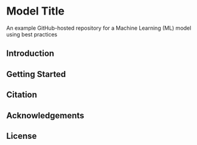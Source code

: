 # Model Title

An example GitHub-hosted repository for a Machine Learning (ML) model using best practices

## Introduction

## Getting Started

## Citation

## Acknowledgements

## License

